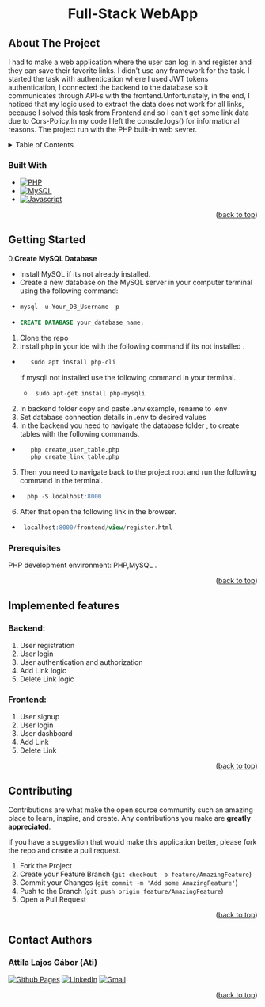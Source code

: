<h1 align="center">Full-Stack WebApp</h1>

  <p align="center">

  </p>

<h2 id="about-the-project">About The Project</h2>

I had to make a web application where the user can log in and register and they can save their favorite links. I didn't use any framework for the task. I started the task with authentication where I used JWT tokens authentication, I connected the backend to the database so it communicates through  API-s with the frontend.Unfortunately, in the end, I noticed that my logic used to extract the data does not work for all links, because I solved this task from Frontend and so I can't get some link data due to Cors-Policy.In my code I left the console.logs() for informational reasons. The project run with the PHP built-in web sevrer.

<details>
  <summary>Table of Contents</summary>
  <ol>
    <li>
      <a href="#about-the-project">About The Project</a>
      <ul>
        <li><a href="#built-with">Built With</a></li>
        <li><a href="#implemented-features">Implemented features</a></li>
      </ul>
    </li>
     <li>
       <a href="#getting-started">Getting Started</a>
      <ul>
      <li><a href="#prerequisites">Prerequisites</a></li>
     </li>
    <li><a href="#contributing">Contributing</a></li>
    <li><a href="#contact-author">Contact Authors</a></li>
  </ol>
</details>

<h3 id="built-with">Built With</h3>

* [![PHP][PHP]][PHP-url]
* [![MySQL][MySQL]][MySQL-url]
* [![Javascript][Javascript]][Javascript-url]


<p align="right">(<a href="#about-the-project">back to top</a>)</p>

<h2 id="getting-started">Getting Started</h2>

0.**Create MySQL Database**
   - Install MySQL if its not already installed.
   - Create a new database on the MySQL server in your computer terminal using the following command:
   - ```sql
     mysql -u Your_DB_Username -p
     ```
- ```sql
  CREATE DATABASE your_database_name;
  ```


1. Clone the repo
2. install php in your ide  with the following command if its not installed .
- ```sql
     sudo apt install php-cli

     ```
  If mysqli not installed use the following command in your terminal.
  - ```sql
     sudo apt-get install php-mysqli

     ```
 
2. In backend folder copy and paste .env.example, rename to .env
3. Set database connection details in .env to desired values
4. In the backend you need to navigate the database folder , to create tables with the following commands.
- ```sql
     php create_user_table.php
     php create_link_table.php
     ```
   
5. Then you need to navigate back to the project root and run the following command in the terminal.
- ```sql
    php -S localhost:8000 
  ```
6. After that open the  following link in the browser.
- ```sql
   localhost:8000/frontend/view/register.html
  ```   
  

<h3 id="prerequisites">Prerequisites</h3>

PHP development environment: PHP,MySQL .

<p align="right">(<a href="#about-the-project">back to top</a>)</p>

<h2 id="implemented-features">Implemented features</h2>

### Backend:

1. User registration
2. User login
3. User authentication and authorization
4. Add Link logic
5. Delete Link logic



### Frontend:


1. User signup
2. User login
3. User dashboard
4. Add Link
5. Delete Link




<p align="right">(<a href="#about-the-project">back to top</a>)</p>

<h2 id="contributing">Contributing</h2>

Contributions are what make the open source community such an amazing place to learn, inspire, and create. Any
contributions you make are **greatly appreciated**.

If you have a suggestion that would make this application better, please fork the repo and create a pull request.

1. Fork the Project
2. Create your Feature Branch (```git checkout -b feature/AmazingFeature```)
3. Commit your Changes (`git commit -m 'Add some AmazingFeature'`)
4. Push to the Branch (`git push origin feature/AmazingFeature`)
5. Open a Pull Request

<p align="right">(<a href="#about-the-project">back to top</a>)</p>

<h2 id="contact-author">Contact Authors</h2>



### Attila Lajos Gábor (Ati)

[![Github Pages]](https://github.com/gaborati)
[![LinkedIn]](https://www.linkedin.com/in/attila-lajos-gabor/)
[![Gmail]](mailto:atidev1122gmail.com)

<p align="right">(<a href="#about-the-project">back to top</a>)</p>

<!-- MARKDOWN LINKS & IMAGES -->

[PHP]: https://img.shields.io/badge/PHP-777BB4?style=for-the-badge&logo=php&logoColor=white
[PHP-url]: https://www.php.net/
[MySQL]: https://img.shields.io/badge/MySQL-00000F?style=for-the-badge&logo=mysql&logoColor=white
[MySQL-url]: https://www.mysql.com/
[Javascript]: https://img.shields.io/badge/JavaScript-F7DF1E?style=for-the-badge&logo=javascript&logoColor=black
[Javascript-url]: https://www.javascript.com/



[Github Pages]: https://img.shields.io/badge/github-121013?style=for-the-badge&logo=github&logoColor=white
[LinkedIn]: https://img.shields.io/badge/LinkedIn-0077B5?style=for-the-badge&logo=linkedin&logoColor=white
[Gmail]: https://img.shields.io/badge/Gmail-D14836?style=for-the-badge&logo=gmail&logoColor=white
